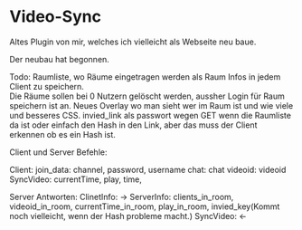 # Video-Sync
Altes Plugin von mir, welches ich vielleicht als Webseite neu baue.

Der neubau hat begonnen.

Todo:
Raumliste, wo Räume eingetragen werden als Raum Infos in jedem Client zu speichern.  
Die Räume sollen bei 0 Nutzern gelöscht werden, aussher Login für Raum speichern ist an.
Neues Overlay wo man sieht wer im Raum ist und wie viele und besseres CSS.
invied_link als passwort wegen GET wenn die Raumliste da ist oder einfach den Hash in den Link, aber das muss der Client erkennen ob es ein Hash ist.

Client und Server Befehle:

Client:
join_data: channel, password, username
chat: chat
videoid: videoid
SyncVideo: currentTime, play, time, 

Server Antworten:
ClinetInfo: ->
ServerInfo: clients_in_room, videoid_in_room, currentTime_in_room, play_in_room, invied_key(Kommt noch vielleicht, wenn der Hash probleme macht.)
SyncVideo: <-
